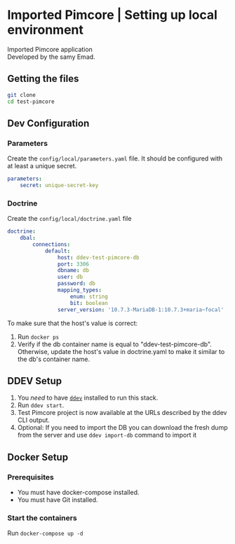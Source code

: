 # Imported Pimcore | Setting up local environment

 Imported Pimcore application  
Developed by the samy Emad.

## Getting the files
```bash
git clone 
cd test-pimcore
```

## Dev Configuration

### Parameters
Create the `config/local/parameters.yaml` file. It should be configured with at least a unique secret.

```yaml
parameters:
    secret: unique-secret-key
```
### Doctrine
Create the `config/local/doctrine.yaml` file
```yaml
doctrine:
    dbal:
        connections:
            default:
                host: ddev-test-pimcore-db
                port: 3306
                dbname: db
                user: db
                password: db
                mapping_types:
                    enum: string
                    bit: boolean
                server_version: '10.7.3-MariaDB-1:10.7.3+maria~focal'
```

To make sure that the host's value is correct:

1. Run ``docker ps``
2. Verify if the db container name is equal to "ddev-test-pimcore-db". Otherwise, update the host's value in doctrine.yaml to make it similar to the db's container name.

## DDEV Setup

1. You *need* to have [`ddev`](https://ddev.readthedocs.io/en/stable/#installation) installed to run this stack.
2. Run `ddev start`.
3. Test Pimcore project is now available at the URLs described by the ddev CLI output.
4. Optional: If you need to import the DB you can download the fresh dump from the server and use `ddev import-db` command to import it

## Docker Setup

### Prerequisites

* You must have docker-compose installed.
* You must have Git installed.

### Start the containers
Run `docker-compose up -d`

